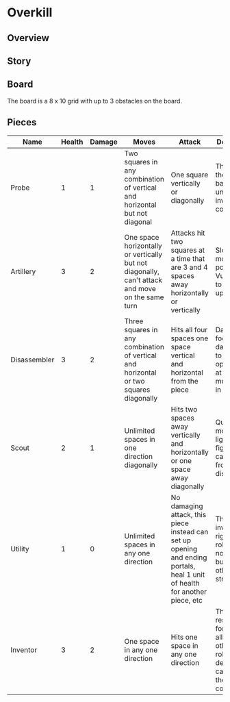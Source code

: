 # Overkill

## Overview

## Story

## Board

The board is a 8 x 10 grid with up to 3 obstacles on the board.

## Pieces

| Name | Health | Damage | Moves | Attack | Description |
|------|--------|--------|-------|--------|-------------|
| Probe | 1 | 1 | Two squares in any combination of vertical and horizontal but not diagonal | One square vertically or diagonally | The probe is the most basic unit under the invetor's control. |
| Artillery | 3 | 2 | One space horizontally or vertically but not diagonally, can't attack and move on the same turn | Attacks hit two squares at a time that are 3 and 4 spaces away horizontally or vertically | Slow moving but powerful. Vulnerable to attacks up close. |
| Disassembler | 3 | 2 | Three squares in any combination of vertical and horizontal or two squares diagonally | Hits all four spaces one space vertical and horizontal from the piece | Dangerous foe who can damage up to four opponents at a time but must move in close |
| Scout | 2 | 1 | Unlimited spaces in one direction diagonally | Hits two spaces away vertically and horizontally or one space away diagonally | Quick moving but lightweight fighter that can attack from a distance. |
| Utility | 1 | 0 | Unlimited spaces in any one direction | No damaging attack, this piece instead can set up opening and ending portals, heal 1 unit of health for another piece, etc | The inventor's right hand robot. Does no damage but assists other pieces strategically. |
| Inventor | 3 | 2 | One space in any one direction | Hits one space in any one direction | The robot responsible for creating all of the other robots. His defeat or capture is the losing condition. |